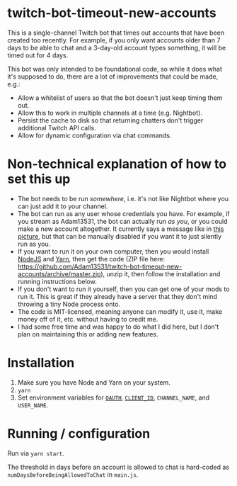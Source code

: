# twitch-bot-timeout-new-accounts
This is a single-channel Twitch bot that times out accounts that have been created too recently. For example, if you only want accounts older than 7 days to be able to chat and a 3-day-old account types something, it will be timed out for 4 days.

This bot was only intended to be foundational code, so while it does what it's supposed to do, there are a lot of improvements that could be made, e.g.:

* Allow a whitelist of users so that the bot doesn't just keep timing them out.
* Allow this to work in multiple channels at a time (e.g. Nightbot).
* Persist the cache to disk so that returning chatters don't trigger additional Twitch API calls.
* Allow for dynamic configuration via chat commands.

# Non-technical explanation of how to set this up
- The bot needs to be run *somewhere*, i.e. it's not like Nightbot where you can just add it to your channel.
- The bot can run as any user whose credentials you have. For example, if you stream as Adam13531, the bot can actually run *as you*, or you could make a new account altogether. It currently says a message like in [this picture](https://i.imgur.com/MWVEvi5.png), but that can be manually disabled if you want it to just silently run as you.
- If you want to run it on your own computer, then you would install [NodeJS](https://nodejs.org/en/) and [Yarn](https://yarnpkg.com/en/), then get the code (ZIP file here: https://github.com/Adam13531/twitch-bot-timeout-new-accounts/archive/master.zip), unzip it, then follow the installation and running instructions below.
- If you don't want to run it yourself, then you can get one of your mods to run it. This is great if they already have a server that they don't mind throwing a tiny Node process onto.
- The code is MIT-licensed, meaning anyone can modify it, use it, make money off of it, etc. without having to credit me.
- I had some free time and was happy to do what I did here, but I don't plan on maintaining this or adding new features.

# Installation
1. Make sure you have Node and Yarn on your system.
2. `yarn`
3. Set environment variables for [`OAUTH`](https://twitchapps.com/tmi/), [`CLIENT_ID`](https://blog.twitch.tv/client-id-required-for-kraken-api-calls-afbb8e95f843), `CHANNEL_NAME`, and `USER_NAME`.

# Running / configuration
Run via `yarn start`.

The threshold in days before an account is allowed to chat is hard-coded as `numDaysBeforeBeingAllowedToChat` in `main.js`.
